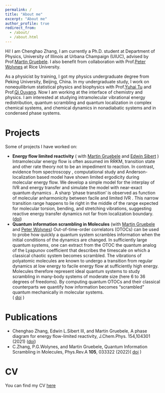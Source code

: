 ```yaml
---
permalink: /
title: "About me"
excerpt: "About me"
author_profile: true
redirect_from: 
  - /about/
  - /about.html
---
```


Hi! I am Chenghao Zhang, I am currently a Ph.D. student at Department of Physics, University of Illinois at Urbana Champaign (UIUC), advised by Prof.[Martin Gruebele](https://gruebele-group.chemistry.illinois.edu/). I also benefit from collaboration with Prof.[Peter Wolynes](https://wolynes.rice.edu/) at Rice University.

As a physicist by training, I got my physics undergraduate degree from Peking University, Beijing, China. In my undergraduate study, I work on nonequilibrium statistical physics and biophysics with Prof.[Yuhai Tu](https://researcher.watson.ibm.com/researcher/view.php?person=us-yuhai) and Prof.[Qi Ouyang](http://www.cls.edu.cn/english/PrincipalInvestigator/pi/index1642.shtml). Now I am working at the interface of chemistry and physics. I am interested at studying intramolecular vibrational energy redistribution, quantum scrambling and quantum localization in complex chemical systems, and chemical dynamics in nonadiabatic systems and in condensed phase systems.

**Projects**
======
Some of projects I have worked on:

 - **Energy flow limited reactivity** ( with [Martin Gruebele](https://gruebele-group.chemistry.illinois.edu/) and [Edwin Sibert](https://www2.chem.wisc.edu/users/sibert) ) 
   Intramolecular energy flow is often assumed im RRKM, transition state and other rate theory not to be an impediment to reaction. In contrast, evidence from spectroscopy , computational study and Anderson-localization based model have shown limited ergodicity during molecular energy flow. We develop a simple model for the interplay of IVR and energy transfer and simulate the model with near-exact quantum dynamics . A sharp ‘phase transition’ is observed as function of molecular anharmonicity between facile and limited IVR . This narrow transition range happens to lie right in the middle of the range expected for molecular torsion, bending, and stretching vibrations, suggesting reactive energy transfer dynamics not far from localization boundary. ([doi](https://aip.scitation.org/doi/10.1063/5.0043665))
  - **Quantum information scrambling in Molecules** (with [Martin Gruebele](https://gruebele-group.chemistry.illinois.edu/) and [Peter Wolynes](https://wolynes.rice.edu/))
  Out-of-time-order correlators (OTOCs) can be used to probe how quickly a quantum system scrambles information when the initial conditions of the dynamics are changed. In sufficiently large quantum systems, one can extract from the OTOC the quantum analog of the Lyapunov coefficient that describes the timescale on which a classical chaotic system becomes scrambled. The vibrations of polyatomic molecules are known to undergo a transition from regular dynamics at low energy to facile energy flow at sufficiently high energy. Molecules therefore represent ideal quantum systems to study scrambling in many-body systems of moderate size (here 6 to 36 degrees of freedoms). By computing quantum OTOCs and their classical counterparts we quantify how information becomes “scrambled” quantum mechanically in molecular systems.  
( [doi](https://journals.aps.org/pra/abstract/10.1103/PhysRevA.105.033322) )
  
 
**Publications**
======
  - Chenghao Zhang, Edwin L.Sibert III, and Martin Gruebele, A phase diagram for energy flow-limited reactivity, J.Chem.Phys. 154,104301 (2021) ([doi](https://aip.scitation.org/doi/10.1063/5.0043665))
  - C.Zhang, P.G.Wolynes, and Martin Gruebele, Quantum Information Scrambling in Molecules, Phys.Rev.A **105**, 033322 (2022)( [doi](https://journals.aps.org/pra/abstract/10.1103/PhysRevA.105.033322) )


**CV**
======
You can find my CV [here](https://phyzch.github.io/cv/) 
